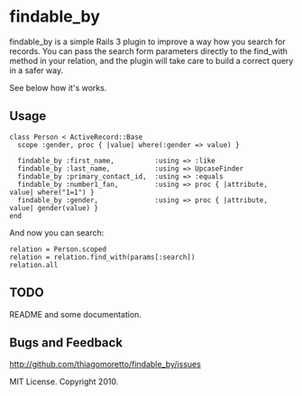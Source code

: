 findable_by
=

findable_by is a simple Rails 3 plugin to improve a way how you search for records. You can pass the search form parameters directly to the find_with method in your relation, and the plugin will take care to build a correct query in a safer way.

See below how it's works.

Usage
-

    class Person < ActiveRecord::Base
      scope :gender, proc { |value| where(:gender => value) }
  
      findable_by :first_name,          :using => :like
      findable_by :last_name,           :using => UpcaseFinder
      findable_by :primary_contact_id,  :using => :equals
      findable_by :number1_fan,         :using => proc { |attribute, value| where("1=1") }
      findable_by :gender,              :using => proc { |attribute, value| gender(value) }
    end
    
And now you can search:

    relation = Person.scoped
    relation = relation.find_with(params[:search])
    relation.all
  
TODO
-

README and some documentation.

Bugs and Feedback
-

http://github.com/thiagomoretto/findable_by/issues

MIT License. Copyright 2010.